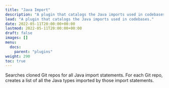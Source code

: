 ```yaml
---
title: "Java Import"
description: "A plugin that catalogs the Java imports used in codebases."
lead: "A plugin that catalogs the Java imports used in codebases."
date: 2022-05-11T20:00:00+00:00
lastmod: 2022-05-11T20:00:00+00:00
draft: false
images: []
menu:
  docs:
    parent: "plugins"
weight: 290
toc: true
---
```



Searches cloned Git repos for all Java import statements.  For each Git repo, creates a list of all the Java types
imported by those import statements.
